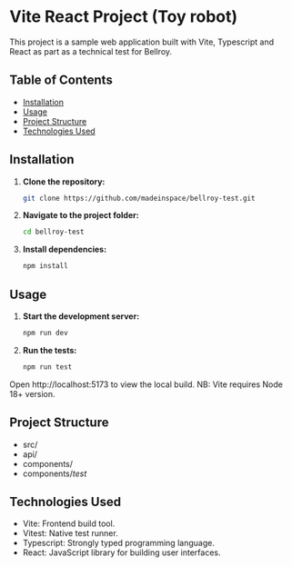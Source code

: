 # Vite React Project (Toy robot)

This project is a sample web application built with Vite, Typescript and React as part as a technical test for Bellroy.

## Table of Contents

- [Installation](#installation)
- [Usage](#usage)
- [Project Structure](#project-structure)
- [Technologies Used](#technologies-used)

## Installation

1. **Clone the repository:**

    ```bash
   git clone https://github.com/madeinspace/bellroy-test.git

2. **Navigate to the project folder:**

    ```bash
    cd bellroy-test

3. **Install dependencies:**

    ```bash
    npm install

## Usage

1. **Start the development server:**

    ```bash
   npm run dev

2. **Run the tests:**

    ```bash
   npm run test

Open http://localhost:5173 to view the local build.
NB: Vite requires Node 18+ version. 

## Project Structure

- src/
- api/
- components/
- components/_test_

## Technologies Used

- Vite: Frontend build tool.
- Vitest: Native test runner.
- Typescript: Strongly typed programming language.
- React: JavaScript library for building user interfaces.

